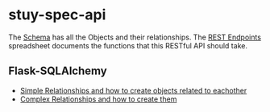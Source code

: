 # stuy-spec-api

The <a href='https://docs.google.com/spreadsheets/d/181bJAbSEepuMjQyhE7dueGexzs7844WE2J2OrlgI3YY/edit#gid=0'>Schema</a> has all the Objects and their relationships. The <a href='https://docs.google.com/a/stuy.edu/document/d/118fyqRiZIAEc_05ZNsO5-0-AP_3GyBNbUjbJTbUPoS4/edit?usp=drive_web'>REST Endpoints</a> spreadsheet documents the functions that this RESTful API should take.

## Flask-SQLAlchemy
- <a href='http://flask-sqlalchemy.pocoo.org/2.2/quickstart/'>Simple Relationships and how to create objects related to eachother</a>
- <a href='http://flask-sqlalchemy.pocoo.org/2.1/models/'>Complex Relationships and how to create them</a>  
